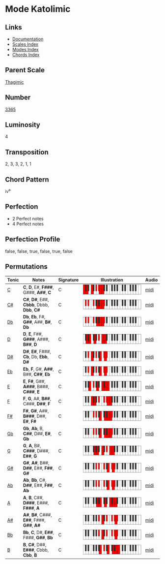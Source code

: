 # Mode Katolimic

## Links

- [Documentation](README.md)
- [Scales Index](Scales.md)
- [Modes Index](Modes.md)
- [Chords Index](Chords.md)

## Parent Scale

[Thagimic](ScaleThagimic.md)

## Number

[3365](https://ianring.com/musictheory/scales/3365)

## Luminosity

4

## Transposition

2, 3, 3, 2, 1, 1

## Chord Pattern

iv⁰

## Perfection

- 2 Perfect notes
- 4 Perfect notes

## Perfection Profile

false, false, true, false, true, false

## Permutations

| Tonic | Notes | Signature | Illustration | Audio |
|-------|-------|-----------|--------------|-------|
| [C](ModeCNaturalKatolimic.md) | **C**, **D**, E#, **F###**, G###, **A##**, **C** | C | ![CNaturalKatolimic](ModeCNaturalKatolimic.png) | [midi](https://github.com/edipermadi/music/blob/main/docs/ModeCNaturalKatolimic.mid?raw=true) |
| [C#](ModeCSharpKatolimic.md) | **C#**, **D#**, E##, **Cbbb**, Dbbb, **Dbb**, **C#** | C | ![CSharpKatolimic](ModeCSharpKatolimic.png) | [midi](https://github.com/edipermadi/music/blob/main/docs/ModeCSharpKatolimic.mid?raw=true) |
| [Db](ModeDFlatKatolimic.md) | **Db**, **Eb**, F#, **G##**, A##, **B#**, **Db** | C | ![DFlatKatolimic](ModeDFlatKatolimic.png) | [midi](https://github.com/edipermadi/music/blob/main/docs/ModeDFlatKatolimic.mid?raw=true) |
| [D](ModeDNaturalKatolimic.md) | **D**, **E**, F##, **G###**, A###, **B##**, **D** | C | ![DNaturalKatolimic](ModeDNaturalKatolimic.png) | [midi](https://github.com/edipermadi/music/blob/main/docs/ModeDNaturalKatolimic.mid?raw=true) |
| [D#](ModeDSharpKatolimic.md) | **D#**, **E#**, F###, **Cb**, Db, **Ebb**, **D#** | C | ![DSharpKatolimic](ModeDSharpKatolimic.png) | [midi](https://github.com/edipermadi/music/blob/main/docs/ModeDSharpKatolimic.mid?raw=true) |
| [Eb](ModeEFlatKatolimic.md) | **Eb**, **F**, G#, **A##**, B##, **C##**, **Eb** | C | ![EFlatKatolimic](ModeEFlatKatolimic.png) | [midi](https://github.com/edipermadi/music/blob/main/docs/ModeEFlatKatolimic.mid?raw=true) |
| [E](ModeENaturalKatolimic.md) | **E**, **F#**, G##, **A###**, B###, **C###**, **E** | C | ![ENaturalKatolimic](ModeENaturalKatolimic.png) | [midi](https://github.com/edipermadi/music/blob/main/docs/ModeENaturalKatolimic.mid?raw=true) |
| [F](ModeFNaturalKatolimic.md) | **F**, **G**, A#, **B##**, C###, **D##**, **F** | C | ![FNaturalKatolimic](ModeFNaturalKatolimic.png) | [midi](https://github.com/edipermadi/music/blob/main/docs/ModeFNaturalKatolimic.mid?raw=true) |
| [F#](ModeFSharpKatolimic.md) | **F#**, **G#**, A##, **B###**, D##, **E#**, **F#** | C | ![FSharpKatolimic](ModeFSharpKatolimic.png) | [midi](https://github.com/edipermadi/music/blob/main/docs/ModeFSharpKatolimic.mid?raw=true) |
| [Gb](ModeGFlatKatolimic.md) | **Gb**, **Ab**, B, **C##**, D##, **E#**, **Gb** | C | ![GFlatKatolimic](ModeGFlatKatolimic.png) | [midi](https://github.com/edipermadi/music/blob/main/docs/ModeGFlatKatolimic.mid?raw=true) |
| [G](ModeGNaturalKatolimic.md) | **G**, **A**, B#, **C###**, D###, **E##**, **G** | C | ![GNaturalKatolimic](ModeGNaturalKatolimic.png) | [midi](https://github.com/edipermadi/music/blob/main/docs/ModeGNaturalKatolimic.mid?raw=true) |
| [G#](ModeGSharpKatolimic.md) | **G#**, **A#**, B##, **D##**, E##, **F##**, **G#** | C | ![GSharpKatolimic](ModeGSharpKatolimic.png) | [midi](https://github.com/edipermadi/music/blob/main/docs/ModeGSharpKatolimic.mid?raw=true) |
| [Ab](ModeAFlatKatolimic.md) | **Ab**, **Bb**, C#, **D##**, E##, **F##**, **Ab** | C | ![AFlatKatolimic](ModeAFlatKatolimic.png) | [midi](https://github.com/edipermadi/music/blob/main/docs/ModeAFlatKatolimic.mid?raw=true) |
| [A](ModeANaturalKatolimic.md) | **A**, **B**, C##, **D###**, E###, **F###**, **A** | C | ![ANaturalKatolimic](ModeANaturalKatolimic.png) | [midi](https://github.com/edipermadi/music/blob/main/docs/ModeANaturalKatolimic.mid?raw=true) |
| [A#](ModeASharpKatolimic.md) | **A#**, **B#**, C###, **E##**, F###, **G##**, **A#** | C | ![ASharpKatolimic](ModeASharpKatolimic.png) | [midi](https://github.com/edipermadi/music/blob/main/docs/ModeASharpKatolimic.mid?raw=true) |
| [Bb](ModeBFlatKatolimic.md) | **Bb**, **C**, D#, **E##**, F###, **G##**, **Bb** | C | ![BFlatKatolimic](ModeBFlatKatolimic.png) | [midi](https://github.com/edipermadi/music/blob/main/docs/ModeBFlatKatolimic.mid?raw=true) |
| [B](ModeBNaturalKatolimic.md) | **B**, **C#**, D##, **E###**, Cbbb, **Cbb**, **B** | C | ![BNaturalKatolimic](ModeBNaturalKatolimic.png) | [midi](https://github.com/edipermadi/music/blob/main/docs/ModeBNaturalKatolimic.mid?raw=true) |
